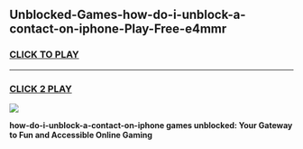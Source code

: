 
## Unblocked-Games-how-do-i-unblock-a-contact-on-iphone-Play-Free-e4mmr
<h3>
<a href="https://premium76.site?title=how-do-i-unblock-a-contact-on-iphone&ref=18A1">CLICK TO PLAY</a></h3>
<hr>

<h3>
<a href="https://premium76.site?title=how-do-i-unblock-a-contact-on-iphone&ref=18A1">CLICK 2 PLAY</a>
  
</h3>

<a href="https://premium76.site?title=how-do-i-unblock-a-contact-on-iphone&ref=18A1"><img src="https://clearcache.store/games.png"></a>


**how-do-i-unblock-a-contact-on-iphone games unblocked: Your Gateway to Fun and Accessible Online Gaming**
